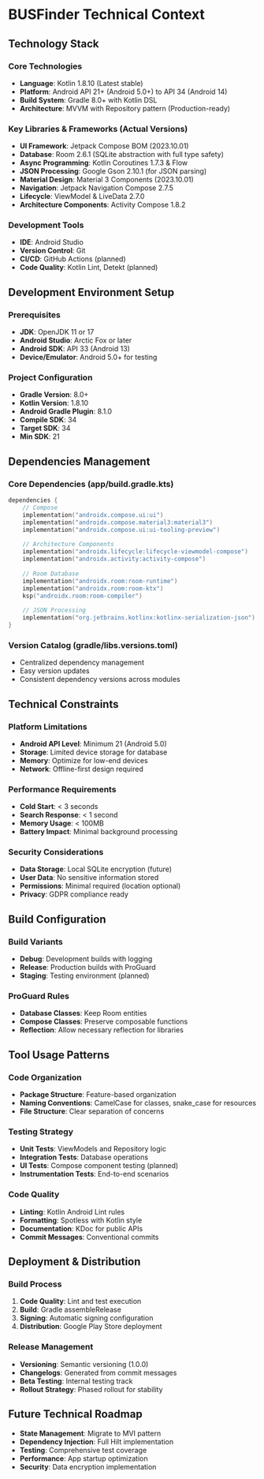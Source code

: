 # BUSFinder Technical Context

## Technology Stack

### Core Technologies
- **Language**: Kotlin 1.8.10 (Latest stable)
- **Platform**: Android API 21+ (Android 5.0+) to API 34 (Android 14)
- **Build System**: Gradle 8.0+ with Kotlin DSL
- **Architecture**: MVVM with Repository pattern (Production-ready)

### Key Libraries & Frameworks (Actual Versions)
- **UI Framework**: Jetpack Compose BOM (2023.10.01)
- **Database**: Room 2.6.1 (SQLite abstraction with full type safety)
- **Async Programming**: Kotlin Coroutines 1.7.3 & Flow
- **JSON Processing**: Google Gson 2.10.1 (for JSON parsing)
- **Material Design**: Material 3 Components (2023.10.01)
- **Navigation**: Jetpack Navigation Compose 2.7.5
- **Lifecycle**: ViewModel & LiveData 2.7.0
- **Architecture Components**: Activity Compose 1.8.2

### Development Tools
- **IDE**: Android Studio
- **Version Control**: Git
- **CI/CD**: GitHub Actions (planned)
- **Code Quality**: Kotlin Lint, Detekt (planned)

## Development Environment Setup

### Prerequisites
- **JDK**: OpenJDK 11 or 17
- **Android Studio**: Arctic Fox or later
- **Android SDK**: API 33 (Android 13)
- **Device/Emulator**: Android 5.0+ for testing

### Project Configuration
- **Gradle Version**: 8.0+
- **Kotlin Version**: 1.8.10
- **Android Gradle Plugin**: 8.1.0
- **Compile SDK**: 34
- **Target SDK**: 34
- **Min SDK**: 21

## Dependencies Management

### Core Dependencies (app/build.gradle.kts)
```kotlin
dependencies {
    // Compose
    implementation("androidx.compose.ui:ui")
    implementation("androidx.compose.material3:material3")
    implementation("androidx.compose.ui:ui-tooling-preview")
    
    // Architecture Components
    implementation("androidx.lifecycle:lifecycle-viewmodel-compose")
    implementation("androidx.activity:activity-compose")
    
    // Room Database
    implementation("androidx.room:room-runtime")
    implementation("androidx.room:room-ktx")
    ksp("androidx.room:room-compiler")
    
    // JSON Processing
    implementation("org.jetbrains.kotlinx:kotlinx-serialization-json")
}
```

### Version Catalog (gradle/libs.versions.toml)
- Centralized dependency management
- Easy version updates
- Consistent dependency versions across modules

## Technical Constraints

### Platform Limitations
- **Android API Level**: Minimum 21 (Android 5.0)
- **Storage**: Limited device storage for database
- **Memory**: Optimize for low-end devices
- **Network**: Offline-first design required

### Performance Requirements
- **Cold Start**: < 3 seconds
- **Search Response**: < 1 second
- **Memory Usage**: < 100MB
- **Battery Impact**: Minimal background processing

### Security Considerations
- **Data Storage**: Local SQLite encryption (future)
- **User Data**: No sensitive information stored
- **Permissions**: Minimal required (location optional)
- **Privacy**: GDPR compliance ready

## Build Configuration

### Build Variants
- **Debug**: Development builds with logging
- **Release**: Production builds with ProGuard
- **Staging**: Testing environment (planned)

### ProGuard Rules
- **Database Classes**: Keep Room entities
- **Compose Classes**: Preserve composable functions
- **Reflection**: Allow necessary reflection for libraries

## Tool Usage Patterns

### Code Organization
- **Package Structure**: Feature-based organization
- **Naming Conventions**: CamelCase for classes, snake_case for resources
- **File Structure**: Clear separation of concerns

### Testing Strategy
- **Unit Tests**: ViewModels and Repository logic
- **Integration Tests**: Database operations
- **UI Tests**: Compose component testing (planned)
- **Instrumentation Tests**: End-to-end scenarios

### Code Quality
- **Linting**: Kotlin Android Lint rules
- **Formatting**: Spotless with Kotlin style
- **Documentation**: KDoc for public APIs
- **Commit Messages**: Conventional commits

## Deployment & Distribution

### Build Process
1. **Code Quality**: Lint and test execution
2. **Build**: Gradle assembleRelease
3. **Signing**: Automatic signing configuration
4. **Distribution**: Google Play Store deployment

### Release Management
- **Versioning**: Semantic versioning (1.0.0)
- **Changelogs**: Generated from commit messages
- **Beta Testing**: Internal testing track
- **Rollout Strategy**: Phased rollout for stability

## Future Technical Roadmap
- **State Management**: Migrate to MVI pattern
- **Dependency Injection**: Full Hilt implementation
- **Testing**: Comprehensive test coverage
- **Performance**: App startup optimization
- **Security**: Data encryption implementation
